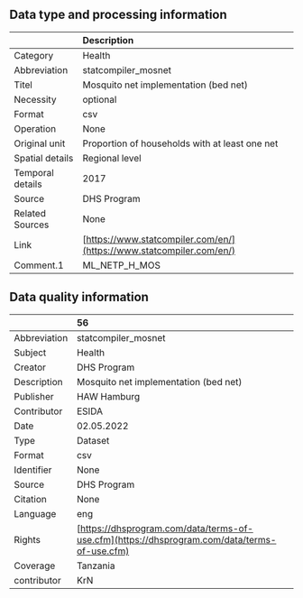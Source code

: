 ## Data type and processing information 

|                  | Description                                                          |
|:-----------------|:---------------------------------------------------------------------|
| Category         | Health                                                               |
| Abbreviation     | statcompiler_mosnet                                                  |
| Titel            | Mosquito net implementation (bed net)                                |
| Necessity        | optional                                                             |
| Format           | csv                                                                  |
| Operation        | None                                                                 |
| Original unit    | Proportion of households with at least one net                       |
| Spatial details  | Regional level                                                       |
| Temporal details | 2017                                                                 |
| Source           | DHS Program                                                          |
| Related Sources  | None                                                                 |
| Link             | [https://www.statcompiler.com/en/](https://www.statcompiler.com/en/) |
| Comment.1        | ML_NETP_H_MOS                                                        |

## Data quality information 

|              | 56                                                                                           |
|:-------------|:---------------------------------------------------------------------------------------------|
| Abbreviation | statcompiler_mosnet                                                                          |
| Subject      | Health                                                                                       |
| Creator      | DHS Program                                                                                  |
| Description  | Mosquito net implementation (bed net)                                                        |
| Publisher    | HAW Hamburg                                                                                  |
| Contributor  | ESIDA                                                                                        |
| Date         | 02.05.2022                                                                                   |
| Type         | Dataset                                                                                      |
| Format       | csv                                                                                          |
| Identifier   | None                                                                                         |
| Source       | DHS Program                                                                                  |
| Citation     | None                                                                                         |
| Language     | eng                                                                                          |
| Rights       | [https://dhsprogram.com/data/terms-of-use.cfm](https://dhsprogram.com/data/terms-of-use.cfm) |
| Coverage     | Tanzania                                                                                     |
| contributor  | KrN                                                                                          |